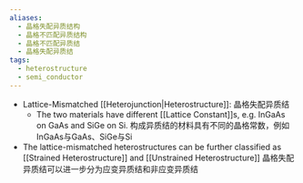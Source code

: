 ```yaml
---
aliases:
  - 晶格失配异质结构
  - 晶格不匹配异质结构
  - 晶格不匹配异质结
  - 晶格失配异质结
tags:
  - heterostructure
  - semi_conductor
---
```

- Lattice-Mismatched [[Heterojunction|Heterostructure]]:
  晶格失配异质结
	- The two materials have different [[Lattice Constant]]s, e.g. InGaAs on GaAs and SiGe on Si.
	  构成异质结的材料具有不同的晶格常数，例如InGaAs与GaAs、SiGe与Si
- The lattice-mismatched heterostructures can be further classified as [[Strained Heterostructure]] and [[Unstrained Heterostructure]]
  晶格失配异质结可以进一步分为应变异质结和非应变异质结